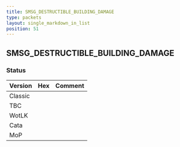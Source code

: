 ```yaml
---
title: SMSG_DESTRUCTIBLE_BUILDING_DAMAGE
type: packets
layout: single_markdown_in_list
position: 51
---
```


## SMSG_DESTRUCTIBLE_BUILDING_DAMAGE

### Status

Version | Hex | Comment
---------- | ---------- | ---------- 
Classic |  |  
TBC |  |  
WotLK |  |  
Cata |  |  
MoP |  |  